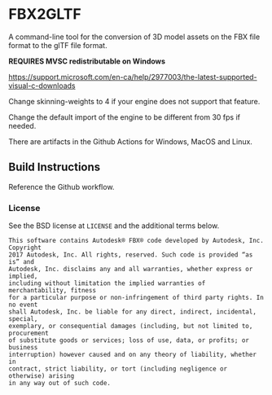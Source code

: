 # FBX2GLTF

 A command-line tool for the conversion of 3D model assets on the FBX file format to the glTF file format. 

**REQUIRES MVSC redistributable on Windows**

https://support.microsoft.com/en-ca/help/2977003/the-latest-supported-visual-c-downloads

Change skinning-weights to 4 if your engine does not support that feature.

Change the default import of the engine to be different from 30 fps if needed.

There are artifacts in the Github Actions for Windows, MacOS and Linux.

## Build Instructions

Reference the Github workflow.

### License

See the BSD license at `LICENSE` and the additional terms below.

```
This software contains Autodesk® FBX® code developed by Autodesk, Inc. Copyright
2017 Autodesk, Inc. All rights, reserved. Such code is provided “as is” and
Autodesk, Inc. disclaims any and all warranties, whether express or implied,
including without limitation the implied warranties of merchantability, fitness
for a particular purpose or non-infringement of third party rights. In no event
shall Autodesk, Inc. be liable for any direct, indirect, incidental, special,
exemplary, or consequential damages (including, but not limited to, procurement
of substitute goods or services; loss of use, data, or profits; or business
interruption) however caused and on any theory of liability, whether in
contract, strict liability, or tort (including negligence or otherwise) arising
in any way out of such code.
```
